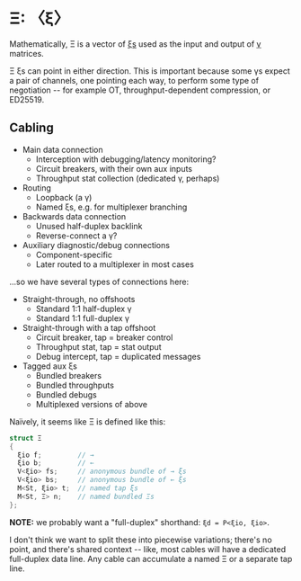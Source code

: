 # Ξ: 〈ξ〉
Mathematically, Ξ is a vector of [ξs](xi.md) used as the input and output of [γ](gamma.md) matrices.

Ξ ξs can point in either direction. This is important because some γs expect a pair of channels, one pointing each way, to perform some type of negotiation -- for example OT, throughput-dependent compression, or ED25519.


## Cabling
+ Main data connection
  + Interception with debugging/latency monitoring?
  + Circuit breakers, with their own aux inputs
  + Throughput stat collection (dedicated γ, perhaps)
+ Routing
  + Loopback (a γ)
  + Named ξs, e.g. for multiplexer branching
+ Backwards data connection
  + Unused half-duplex backlink
  + Reverse-connect a γ?
+ Auxiliary diagnostic/debug connections
  + Component-specific
  + Later routed to a multiplexer in most cases

...so we have several types of connections here:

+ Straight-through, no offshoots
  + Standard 1:1 half-duplex γ
  + Standard 1:1 full-duplex γ
+ Straight-through with a tap offshoot
  + Circuit breaker, tap = breaker control
  + Throughput stat, tap = stat output
  + Debug intercept, tap = duplicated messages
+ Tagged aux ξs
  + Bundled breakers
  + Bundled throughputs
  + Bundled debugs
  + Multiplexed versions of above

Naïvely, it seems like Ξ is defined like this:

```cpp
struct Ξ
{
  ξio f;         // →
  ξio b;         // ←
  V<ξio> fs;     // anonymous bundle of → ξs
  V<ξio> bs;     // anonymous bundle of ← ξs
  M<St, ξio> t;  // named tap ξs
  M<St, Ξ> n;    // named bundled Ξs
};
```

**NOTE:** we probably want a "full-duplex" shorthand: `ξd = P<ξio, ξio>`.

I don't think we want to split these into piecewise variations; there's no point, and there's shared context -- like, most cables will have a dedicated full-duplex data line. Any cable can accumulate a named Ξ or a separate tap line.
